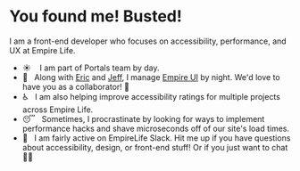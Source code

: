 # You found me! Busted!

I am a front-end developer who focuses on accessibility, performance, and UX at Empire Life. 

- ☀️     I am part of Portals team by day.
- 🌙    Along with [Eric](https://github.com/emperic) and [Jeff](https://github.com/empire-jlee), I manage [Empire UI](https://empirelife.github.io/empire-ui/?path=/story/status-page--default) by night. We'd love to have you as a collaborator! 🤝
- ♿    I am also helping improve accessibility ratings for multiple projects across Empire Life. 
- 😴    Sometimes, I procrastinate by looking for ways to implement performance hacks and shave microseconds off of our site's load times.
- 💬    I am fairly active on EmpireLife Slack. Hit me up if you have questions about accessibility, design, or front-end stuff! Or if you just want to chat 💁‍♂️ 
